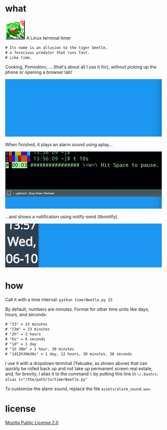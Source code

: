 # what
![timerBeetle icon](./assets/icon.png) A Linux terminal timer

```
# Its name is an allusion to the tiger beetle,
# a ferocious predator that runs fast.
# Like time.
```

Cooking, Pomodoro, ... (that's about all I use it for), without picking up the phone or opening a browser tab!

![example clip of timer starting](./example_start.gif)

When finished, it plays an alarm sound using aplay...

![example clip of timer finishing](./example_end.gif)

...and shows a notification using notify-send (libnotify).

![example clip of timer notification](./example_notif.gif)

# how
Call it with a time interval: `python timerBeetle.py 15`

By default, numbers are minutes. Format for other time units like days, hours, and seconds:
```
# "23" = 23 minutes
# "23m" = 23 minutes
# "2h" = 2 hours
# "6s" = 6 seconds
# "1d" = 1 day
# "1h 30m" = 1 hour, 30 minutes
# "1d12h30m30s" = 1 day, 12 hours, 30 minutes, 30 seconds
```

I use it with a dropdown terminal (Yakuake, as shown above) that can quickly be rolled back up and not take up permanent screen real estate, and, for brevity, I alias it to the command `t` by putting this line in `~/.bashrc`: `alias t="/the/path/to/timerBeetle.py"`

To customize the alarm sound, replace the file `assets/alarm_sound.wav`.

# license
[Mozilla Public License 2.0](https://mozilla.org/MPL/2.0/)
